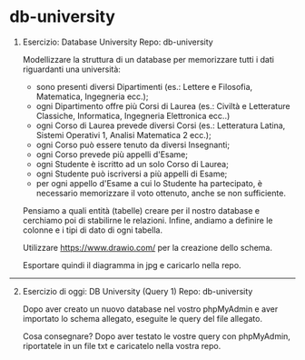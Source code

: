 # db-university

1.
    Esercizio: Database University
    Repo: db-university

    Modellizzare la struttura di un database per memorizzare tutti i dati riguardanti una università:
    - sono presenti diversi Dipartimenti (es.: Lettere e Filosofia, Matematica, Ingegneria ecc.);
    - ogni Dipartimento offre più Corsi di Laurea (es.: Civiltà e Letterature Classiche, Informatica, Ingegneria Elettronica ecc..)
    - ogni Corso di Laurea prevede diversi Corsi (es.: Letteratura Latina, Sistemi Operativi 1, Analisi Matematica 2 ecc.);
    - ogni Corso può essere tenuto da diversi Insegnanti;
    - ogni Corso prevede più appelli d'Esame;
    - ogni Studente è iscritto ad un solo Corso di Laurea;
    - ogni Studente può iscriversi a più appelli di Esame;
    - per ogni appello d'Esame a cui lo Studente ha partecipato, è necessario memorizzare il voto ottenuto, anche se non sufficiente.

    Pensiamo a quali entità (tabelle) creare per il nostro database e cerchiamo poi di stabilirne le relazioni. Infine, andiamo a definire le colonne e i tipi di dato di ogni tabella.

    Utilizzare https://www.drawio.com/ per la creazione dello schema.

    Esportare quindi il diagramma in jpg e caricarlo nella repo.

-------------------------------------------------------------

2.
    Esercizio di oggi: DB University (Query 1)
    Repo: db-university

    Dopo aver creato un nuovo database nel vostro phpMyAdmin e aver importato lo schema allegato, eseguite le query del file allegato.
    
    Cosa consegnare?
    Dopo aver testato le vostre query con phpMyAdmin, riportatele in un file txt e caricatelo nella vostra repo.
 